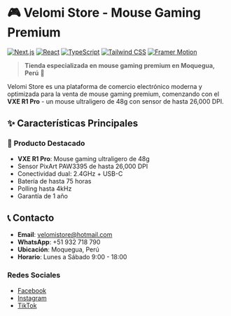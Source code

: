 # 🎮 Velomi Store - Mouse Gaming Premium

[![Next.js](https://img.shields.io/badge/Next.js-15.5.2-black?style=for-the-badge&logo=next.js)](https://nextjs.org/)
[![React](https://img.shields.io/badge/React-19.1.0-blue?style=for-the-badge&logo=react)](https://reactjs.org/)
[![TypeScript](https://img.shields.io/badge/TypeScript-5.0-blue?style=for-the-badge&logo=typescript)](https://www.typescriptlang.org/)
[![Tailwind CSS](https://img.shields.io/badge/Tailwind_CSS-4.0-38B2AC?style=for-the-badge&logo=tailwind-css)](https://tailwindcss.com/)
[![Framer Motion](https://img.shields.io/badge/Framer_Motion-12.23.12-purple?style=for-the-badge&logo=framer)](https://www.framer.com/motion/)

> **Tienda especializada en mouse gaming premium en Moquegua, Perú** 🚀

Velomi Store es una plataforma de comercio electrónico moderna y optimizada para la venta de mouse gaming premium, comenzando con el **VXE R1 Pro** - un mouse ultraligero de 48g con sensor de hasta 26,000 DPI.

## ✨ Características Principales

### 🎯 **Producto Destacado**
- **VXE R1 Pro**: Mouse gaming ultraligero de 48g
- Sensor PixArt PAW3395 de hasta 26,000 DPI
- Conectividad dual: 2.4GHz + USB-C
- Batería de hasta 75 horas
- Polling hasta 4kHz
- Garantía de 1 año

## 📞 Contacto

- **Email**: velomistore@hotmail.com
- **WhatsApp**: +51 932 718 790
- **Ubicación**: Moquegua, Perú
- **Horario**: Lunes a Sábado 9:00 - 18:00

### **Redes Sociales**
- [Facebook](https://facebook.com/profile.php?id=61578991393463)
- [Instagram](https://instagram.com/velmistore)
- [TikTok](https://tiktok.com/@velmistore)


